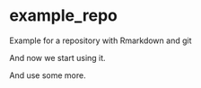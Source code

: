 # example_repo

Example for a repository with Rmarkdown and git

And now we start using it.

And use some more.
